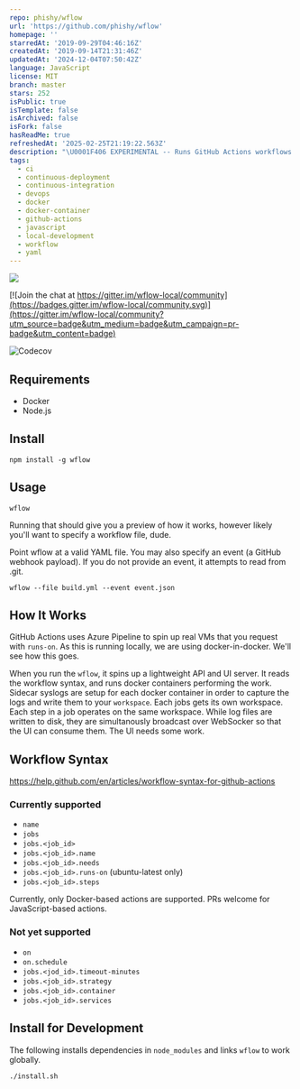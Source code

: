 ```yaml
---
repo: phishy/wflow
url: 'https://github.com/phishy/wflow'
homepage: ''
starredAt: '2019-09-29T04:46:16Z'
createdAt: '2019-09-14T21:31:46Z'
updatedAt: '2024-12-04T07:50:42Z'
language: JavaScript
license: MIT
branch: master
stars: 252
isPublic: true
isTemplate: false
isArchived: false
isFork: false
hasReadMe: true
refreshedAt: '2025-02-25T21:19:22.563Z'
description: "\U0001F406 EXPERIMENTAL -- Runs GitHub Actions workflows locally (local) -- Don't run your YAML like a \U0001F42A"
tags:
  - ci
  - continuous-deployment
  - continuous-integration
  - devops
  - docker
  - docker-container
  - github-actions
  - javascript
  - local-development
  - workflow
  - yaml
---
```


![](screenshot.png)

[![Join the chat at https://gitter.im/wflow-local/community](https://badges.gitter.im/wflow-local/community.svg)](https://gitter.im/wflow-local/community?utm_source=badge&utm_medium=badge&utm_campaign=pr-badge&utm_content=badge)

![Codecov](https://img.shields.io/codecov/c/github/phishy/wflow)

## Requirements

* Docker
* Node.js

## Install

`npm install -g wflow`

## Usage

`wflow`

Running that should give you a preview of how it works, however likely you'll want to specify a workflow file, dude.

Point wflow at a valid YAML file. You may also specify an event (a GitHub webhook payload). If you do not provide an event, it attempts to read from .git.

`wflow --file build.yml --event event.json`

## How It Works

GitHub Actions uses Azure Pipeline to spin up real VMs that you request with `runs-on`. As this is running locally, we are using docker-in-docker. We'll see how this goes.

When you run the `wflow`, it spins up a lightweight API and UI server. It reads the workflow syntax, and runs docker containers performing the work. Sidecar syslogs are setup for each docker container in order to capture the logs and write them to your `workspace`. Each jobs gets its own workspace. Each step in a job operates on the same workspace.  While log files are written to disk, they are simultanously broadcast over WebSocker so that the UI can consume them. The UI needs some work.

## Workflow Syntax

https://help.github.com/en/articles/workflow-syntax-for-github-actions

### Currently supported

* `name`
* `jobs`
* `jobs.<job_id>`
* `jobs.<job_id>.name`
* `jobs.<job_id>.needs`
* `jobs.<job_id>.runs-on` (ubuntu-latest only)
* `jobs.<job_id>.steps`

Currently, only Docker-based actions are supported. PRs welcome for JavaScript-based actions.

### Not yet supported

* `on`
* `on.schedule`
* `jobs.<jod_id>.timeout-minutes`
* `jobs.<job_id>.strategy`
* `jobs.<job_id>.container`
* `jobs.<job_id>.services`

## Install for Development

The following installs dependencies in `node_modules` and links `wflow` to work globally.

`./install.sh`

